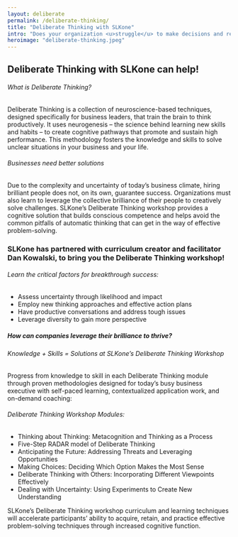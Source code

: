 ```yaml
---
layout: deliberate
permalink: /deliberate-thinking/
title: "Deliberate Thinking with SLKone"
intro: "Does your organization <u>struggle</u> to make decisions and resolve issues? <br/>Is your organization <u>unable</u> to identify and leverage opportunities? <br/>Do you find yourself <u>bogged down</u> with meetings that rarely lead to progress?"
heroimage: "deliberate-thinking.jpeg"
---
```


<div id="deliberate-one">
	<h2>Deliberate Thinking with SLKone can help!</h2>
</div>
<div id="deliberate-two" class="emphasis">
	<div>
		<h6>What is Deliberate Thinking?</h6>
		<p>Deliberate Thinking is a collection of neuroscience-based techniques, designed specifically for business leaders, that train the brain to think productively. It uses neurogenesis – the science behind learning new skills and habits – to create cognitive pathways that promote and sustain high performance. This methodology fosters the knowledge and skills to solve unclear situations in your business and your life. </p>
	</div>
	<div>
		<h6>Businesses need better solutions</h6>
		<p>Due to the complexity and uncertainty of today’s business climate, hiring brilliant people does not, on its own, guarantee success. Organizations must also learn to leverage the collective brilliance of their people to creatively solve challenges. SLKone’s Deliberate Thinking workshop provides a cognitive solution that builds conscious competence and helps avoid the common pitfalls of automatic thinking that can get in the way of effective problem-solving.</p>
	</div>
</div>
<div id="deliberate-three">
	<div>
		<h3>SLKone has partnered with curriculum creator and facilitator <strong>Dan Kowalski</strong>, to bring you the Deliberate Thinking workshop!</h3>
	</div>
	<div class="emphasis">
	<h6>Learn the critical factors for breakthrough success:</h6>
	<ul>
		<li>Assess uncertainty through likelihood and impact</li>
		<li>Employ new thinking approaches and effective action plans </li>
		<li>Have productive conversations and address tough issues</li>
		<li>Leverage diversity to gain more perspective</li>
	</ul>
</div>
</div>
<div id="deliberate-four">
	<h5>How can companies leverage their brilliance to thrive?</h5>
</div>
<div id="deliberate-five" class="emphasis">
	<div><h6>Knowledge + Skills = Solutions at SLKone’s Deliberate Thinking Workshop</h6>
	<p>Progress from knowledge to skill in each Deliberate Thinking module through proven methodologies designed for today’s busy business executive with self-paced learning, contextualized application work, and on-demand coaching:</p></div>
	<div>
	<h6>Deliberate Thinking Workshop Modules:</h6>
	<ul>
		<li>Thinking about Thinking: Metacognition and Thinking as a Process</li>
		<li>Five-Step RADAR model of Deliberate Thinking</li>
		<li>Anticipating the Future: Addressing Threats and Leveraging Opportunities</li>
		<li>Making Choices: Deciding Which Option Makes the Most Sense</li>
		<li>Deliberate Thinking with Others: Incorporating Different Viewpoints Effectively</li>
		<li>Dealing with Uncertainty: Using Experiments to Create New Understanding</li>
	</ul>
	</div>
	<div>SLKone’s Deliberate Thinking workshop curriculum and learning techniques will accelerate participants’ ability to acquire, retain, and practice effective problem-solving techniques through increased cognitive function.
	</div>
</div>